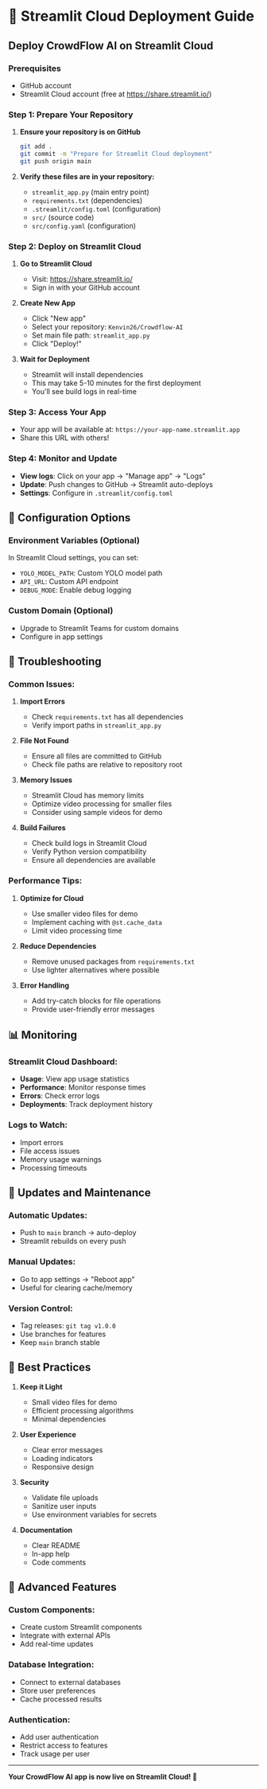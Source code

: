 # 🚀 Streamlit Cloud Deployment Guide

## Deploy CrowdFlow AI on Streamlit Cloud

### Prerequisites
- GitHub account
- Streamlit Cloud account (free at https://share.streamlit.io/)

### Step 1: Prepare Your Repository

1. **Ensure your repository is on GitHub**
   ```bash
   git add .
   git commit -m "Prepare for Streamlit Cloud deployment"
   git push origin main
   ```

2. **Verify these files are in your repository:**
   - `streamlit_app.py` (main entry point)
   - `requirements.txt` (dependencies)
   - `.streamlit/config.toml` (configuration)
   - `src/` (source code)
   - `src/config.yaml` (configuration)

### Step 2: Deploy on Streamlit Cloud

1. **Go to Streamlit Cloud**
   - Visit: https://share.streamlit.io/
   - Sign in with your GitHub account

2. **Create New App**
   - Click "New app"
   - Select your repository: `Kenvin26/Crowdflow-AI`
   - Set main file path: `streamlit_app.py`
   - Click "Deploy!"

3. **Wait for Deployment**
   - Streamlit will install dependencies
   - This may take 5-10 minutes for the first deployment
   - You'll see build logs in real-time

### Step 3: Access Your App

- Your app will be available at: `https://your-app-name.streamlit.app`
- Share this URL with others!

### Step 4: Monitor and Update

- **View logs**: Click on your app → "Manage app" → "Logs"
- **Update**: Push changes to GitHub → Streamlit auto-deploys
- **Settings**: Configure in `.streamlit/config.toml`

## 🔧 Configuration Options

### Environment Variables (Optional)
In Streamlit Cloud settings, you can set:
- `YOLO_MODEL_PATH`: Custom YOLO model path
- `API_URL`: Custom API endpoint
- `DEBUG_MODE`: Enable debug logging

### Custom Domain (Optional)
- Upgrade to Streamlit Teams for custom domains
- Configure in app settings

## 🐛 Troubleshooting

### Common Issues:

1. **Import Errors**
   - Check `requirements.txt` has all dependencies
   - Verify import paths in `streamlit_app.py`

2. **File Not Found**
   - Ensure all files are committed to GitHub
   - Check file paths are relative to repository root

3. **Memory Issues**
   - Streamlit Cloud has memory limits
   - Optimize video processing for smaller files
   - Consider using sample videos for demo

4. **Build Failures**
   - Check build logs in Streamlit Cloud
   - Verify Python version compatibility
   - Ensure all dependencies are available

### Performance Tips:

1. **Optimize for Cloud**
   - Use smaller video files for demo
   - Implement caching with `@st.cache_data`
   - Limit video processing time

2. **Reduce Dependencies**
   - Remove unused packages from `requirements.txt`
   - Use lighter alternatives where possible

3. **Error Handling**
   - Add try-catch blocks for file operations
   - Provide user-friendly error messages

## 📊 Monitoring

### Streamlit Cloud Dashboard:
- **Usage**: View app usage statistics
- **Performance**: Monitor response times
- **Errors**: Check error logs
- **Deployments**: Track deployment history

### Logs to Watch:
- Import errors
- File access issues
- Memory usage warnings
- Processing timeouts

## 🔄 Updates and Maintenance

### Automatic Updates:
- Push to `main` branch → auto-deploy
- Streamlit rebuilds on every push

### Manual Updates:
- Go to app settings → "Reboot app"
- Useful for clearing cache/memory

### Version Control:
- Tag releases: `git tag v1.0.0`
- Use branches for features
- Keep `main` branch stable

## 🎯 Best Practices

1. **Keep it Light**
   - Small video files for demo
   - Efficient processing algorithms
   - Minimal dependencies

2. **User Experience**
   - Clear error messages
   - Loading indicators
   - Responsive design

3. **Security**
   - Validate file uploads
   - Sanitize user inputs
   - Use environment variables for secrets

4. **Documentation**
   - Clear README
   - In-app help
   - Code comments

## 🚀 Advanced Features

### Custom Components:
- Create custom Streamlit components
- Integrate with external APIs
- Add real-time updates

### Database Integration:
- Connect to external databases
- Store user preferences
- Cache processed results

### Authentication:
- Add user authentication
- Restrict access to features
- Track usage per user

---

**Your CrowdFlow AI app is now live on Streamlit Cloud! 🎉** 
